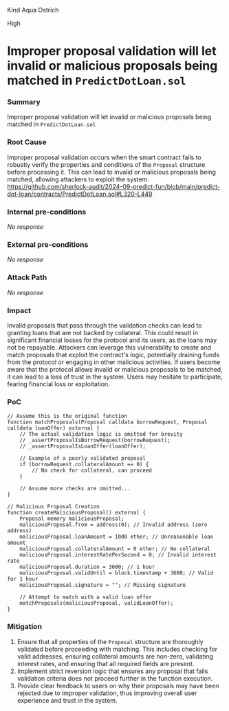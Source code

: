 Kind Aqua Ostrich

High

# Improper proposal validation will let invalid or malicious proposals being matched in `PredictDotLoan.sol`

### Summary

Improper proposal validation will let invalid or malicious proposals being matched in `PredictDotLoan.sol`

### Root Cause

Improper proposal validation occurs when the smart contract fails to robustly verify the properties and conditions of the `Proposal` structure before processing it. This can lead to invalid or malicious proposals being matched, allowing attackers to exploit the system.
https://github.com/sherlock-audit/2024-09-predict-fun/blob/main/predict-dot-loan/contracts/PredictDotLoan.sol#L320-L449


### Internal pre-conditions

_No response_

### External pre-conditions

_No response_

### Attack Path

_No response_

### Impact

Invalid proposals that pass through the validation checks can lead to granting loans that are not backed by collateral. This could result in significant financial losses for the protocol and its users, as the loans may not be repayable.
Attackers can leverage this vulnerability to create and match proposals that exploit the contract's logic, potentially draining funds from the protocol or engaging in other malicious activities.
If users become aware that the protocol allows invalid or malicious proposals to be matched, it can lead to a loss of trust in the system. Users may hesitate to participate, fearing financial loss or exploitation.


### PoC

```solidity
// Assume this is the original function
function matchProposals(Proposal calldata borrowRequest, Proposal calldata loanOffer) external {
    // The actual validation logic is omitted for brevity
    // _assertProposalIsBorrowRequest(borrowRequest);
    // _assertProposalIsLoanOffer(loanOffer);
    
    // Example of a poorly validated proposal
    if (borrowRequest.collateralAmount == 0) {
        // No check for collateral, can proceed
    }
    
    // Assume more checks are omitted...
}

// Malicious Proposal Creation
function createMaliciousProposal() external {
    Proposal memory maliciousProposal;
    maliciousProposal.from = address(0); // Invalid address (zero address)
    maliciousProposal.loanAmount = 1000 ether; // Unreasonable loan amount
    maliciousProposal.collateralAmount = 0 ether; // No collateral
    maliciousProposal.interestRatePerSecond = 0; // Invalid interest rate
    maliciousProposal.duration = 3600; // 1 hour
    maliciousProposal.validUntil = block.timestamp + 3600; // Valid for 1 hour
    maliciousProposal.signature = ""; // Missing signature
    
    // Attempt to match with a valid loan offer
    matchProposals(maliciousProposal, validLoanOffer);
}
```


### Mitigation

1. Ensure that all properties of the `Proposal` structure are thoroughly validated before proceeding with matching. This includes checking for valid addresses, ensuring collateral amounts are non-zero, validating interest rates, and ensuring that all required fields are present.
2. Implement strict reversion logic that ensures any proposal that fails validation criteria does not proceed further in the function execution.
3. Provide clear feedback to users on why their proposals may have been rejected due to improper validation, thus improving overall user experience and trust in the system.

